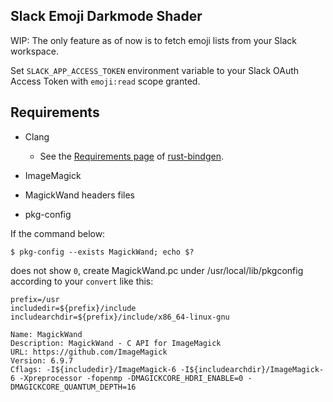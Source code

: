 ## Slack Emoji Darkmode Shader

WIP: The only feature as of now is to fetch emoji lists from your Slack workspace.

Set `SLACK_APP_ACCESS_TOKEN` environment variable to your Slack OAuth Access Token with `emoji:read` scope granted.

## Requirements

- Clang
  - See the [Requirements page](https://rust-lang.github.io/rust-bindgen/requirements.html) of [rust-bindgen](https://github.com/rust-lang/rust-bindgen).

- ImageMagick

- MagickWand headers files

- pkg-config

If the command below:

```
$ pkg-config --exists MagickWand; echo $?
```

does not show `0`, create MagickWand.pc under /usr/local/lib/pkgconfig according to your `convert` like this:

```
prefix=/usr
includedir=${prefix}/include
includearchdir=${prefix}/include/x86_64-linux-gnu

Name: MagickWand
Description: MagickWand - C API for ImageMagick
URL: https://github.com/ImageMagick
Version: 6.9.7
Cflags: -I${includedir}/ImageMagick-6 -I${includearchdir}/ImageMagick-6 -Xpreprocessor -fopenmp -DMAGICKCORE_HDRI_ENABLE=0 -DMAGICKCORE_QUANTUM_DEPTH=16
```

